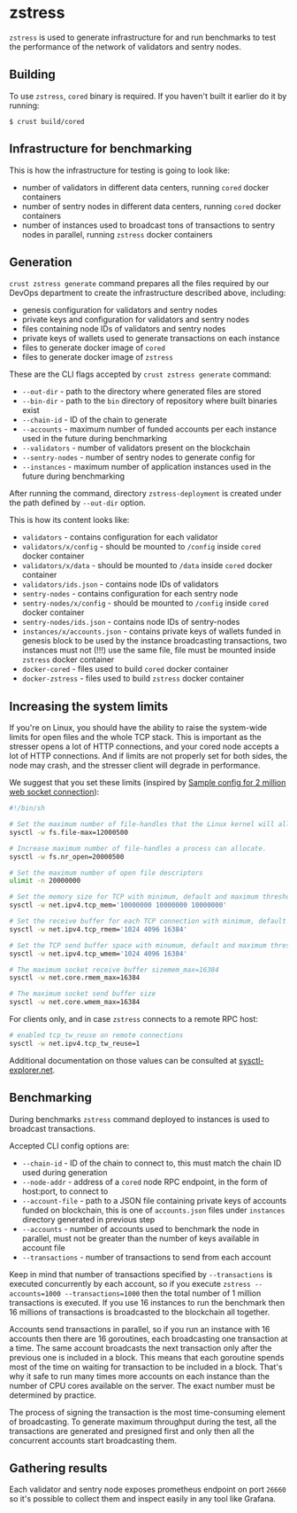 # zstress
`zstress` is used to generate infrastructure for and run benchmarks to test the performance of the network of validators and sentry nodes.

## Building

To use `zstress`, `cored` binary is required. If you haven't built it earlier do it by running:

```
$ crust build/cored
```

## Infrastructure for benchmarking

This is how the infrastructure for testing is going to look like:
- number of validators in different data centers, running `cored` docker containers
- number of sentry nodes in different data centers, running `cored` docker containers
- number of instances used to broadcast tons of transactions to sentry nodes in parallel, running `zstress` docker containers

## Generation

`crust zstress generate` command prepares all the files required by our DevOps department to create the infrastructure
described above, including:
- genesis configuration for validators and sentry nodes
- private keys and configuration for validators and sentry nodes
- files containing node IDs of validators and sentry nodes
- private keys of wallets used to generate transactions on each instance
- files to generate docker image of `cored`
- files to generate docker image of `zstress`

These are the CLI flags accepted by `crust zstress generate` command:

- `--out-dir` - path to the directory where generated files are stored
- `--bin-dir` - path to the `bin` directory of repository where built binaries exist
- `--chain-id` - ID of the chain to generate
- `--accounts` - maximum number of funded accounts per each instance used in the future during benchmarking
- `--validators` - number of validators present on the blockchain
- `--sentry-nodes` - number of sentry nodes to generate config for
- `--instances` - maximum number of application instances used in the future during benchmarking

After running the command, directory `zstress-deployment` is created under the path defined by `--out-dir` option.

This is how its content looks like:
- `validators` - contains configuration for each validator
- `validators/x/config` - should be mounted to `/config` inside `cored` docker container
- `validators/x/data` - should be mounted to `/data` inside `cored` docker container
- `validators/ids.json` - contains node IDs of validators
- `sentry-nodes` - contains configuration for each sentry node
- `sentry-nodes/x/config` - should be mounted to `/config` inside `cored` docker container
- `sentry-nodes/ids.json` - contains node IDs of sentry-nodes
- `instances/x/accounts.json` - contains private keys of wallets funded in genesis block to be used by the instance broadcasting transactions, two instances must not (!!!) use the same file, file must be mounted inside `zstress` docker container
- `docker-cored` - files used to build `cored` docker container
- `docker-zstress` - files used to build `zstress` docker container

## Increasing the system limits

If you're on Linux, you should have the ability to raise the system-wide limits for open files and the whole TCP stack. This is important as the stresser opens a lot of HTTP connections, and your cored node accepts a lot of HTTP connections. And if limits are not properly set for both sides, the node may crash, and the stresser client will degrade in performance.

We suggest that you set these limits (inspired by [Sample config for 2 million web socket connection](https://gist.github.com/joennlae/7c822f641d78117eedcae6a68c2c3964)): 

```bash
#!/bin/sh

# Set the maximum number of file-handles that the Linux kernel will allocate.
sysctl -w fs.file-max=12000500

# Increase maximum number of file-handles a process can allocate.
sysctl -w fs.nr_open=20000500

# Set the maximum number of open file descriptors
ulimit -n 20000000

# Set the memory size for TCP with minimum, default and maximum thresholds
sysctl -w net.ipv4.tcp_mem='10000000 10000000 10000000'

# Set the receive buffer for each TCP connection with minimum, default and maximum thresholds
sysctl -w net.ipv4.tcp_rmem='1024 4096 16384'

# Set the TCP send buffer space with minumum, default and maximum thresholds
sysctl -w net.ipv4.tcp_wmem='1024 4096 16384'

# The maximum socket receive buffer sizemem_max=16384
sysctl -w net.core.rmem_max=16384

# The maximum socket send buffer size
sysctl -w net.core.wmem_max=16384
```

For clients only, and in case `zstress` connects to a remote RPC host:

```bash
# enabled tcp_tw_reuse on remote connections
sysctl -w net.ipv4.tcp_tw_reuse=1
```

Additional documentation on those values can be consulted at [sysctl-explorer.net](https://sysctl-explorer.net).

## Benchmarking

During benchmarks `zstress` command deployed to instances is used to broadcast transactions.

Accepted CLI config options are:
- `--chain-id` - ID of the chain to connect to, this must match the chain ID used during generation
- `--node-addr` - address of a `cored` node RPC endpoint, in the form of host:port, to connect to
- `--account-file` - path to a JSON file containing private keys of accounts funded on blockchain, this is one of `accounts.json` files under `instances` directory generated in previous step
- `--accounts` - number of accounts used to benchmark the node in parallel, must not be greater than the number of keys available in account file
- `--transactions` - number of transactions to send from each account

Keep in mind that number of transactions specified by `--transactions` is executed concurrently by each account, so if you
execute `zstress --accounts=1000 --transactions=1000` then the total number of 1 million transactions is executed.
If you use 16 instances to run the benchmark then 16 millions of transactions is broadcasted to the blockchain all together.

Accounts send transactions in parallel, so if you run an instance with 16 accounts then there are 16 goroutines,
each broadcasting one transaction at a time. The same account broadcasts the next transaction only after the previous one is included in a block.
This means that each goroutine spends most of the time on waiting for transaction to be included in a block.
That's why it safe to run many times more accounts on each instance than the number of CPU cores available on the server.
The exact number must be determined by practice.

The process of signing the transaction is the most time-consuming element of broadcasting. To generate maximum throughput
during the test, all the transactions are generated and presigned first and only then all the concurrent accounts start
broadcasting them.

## Gathering results

Each validator and sentry node exposes prometheus endpoint on port `26660` so it's possible to collect them and inspect easily
in any tool like Grafana.
